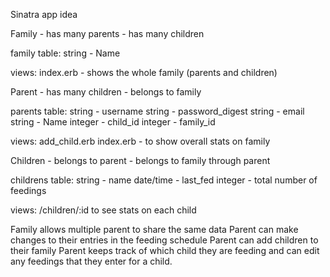 Sinatra app idea

Family - has many parents
       - has many children

family table:
string - Name

views:
index.erb - shows the whole family (parents and children)

Parent - has many children
       - belongs to family

parents table:
string - username
string - password_digest
string - email
string - Name
integer - child_id
integer - family_id

views:
add_child.erb
index.erb - to show overall stats on family


Children - belongs to parent
	 - belongs to family through parent

childrens table:
string - name
date/time - last_fed
integer - total number of feedings

views:
/children/:id
to see stats on each child


Family allows multiple parent to share the same data
Parent can make changes to their entries in the feeding schedule
Parent can add children to their family
Parent keeps track of which child they are feeding and can edit any feedings that they enter for a child.
